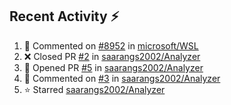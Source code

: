 ## Recent Activity ⚡

<!--RECENT_ACTIVITY:start-->
1. 💬 Commented on [#8952](https://github.com/microsoft/WSL/issues/8952#issuecomment-1795904079) in [microsoft/WSL](https://github.com/microsoft/WSL)<br>
2. ❌ Closed PR [#2](https://github.com/saarangs2002/Analyzer/pull/2) in [saarangs2002/Analyzer](https://github.com/saarangs2002/Analyzer)<br>
3. 💪 Opened PR [#5](https://github.com/saarangs2002/Analyzer/pull/5) in [saarangs2002/Analyzer](https://github.com/saarangs2002/Analyzer)<br>
4. 💬 Commented on [#3](https://github.com/saarangs2002/Analyzer/issues/3#issuecomment-1793767186) in [saarangs2002/Analyzer](https://github.com/saarangs2002/Analyzer)<br>
5. ⭐ Starred [saarangs2002/Analyzer](https://github.com/saarangs2002/Analyzer)<br>
<!--RECENT_ACTIVITY:end-->

<!--Built using [RecentGithubActivity](https://github.com/marketplace/actions/recent-github-activity-profile-readme).-->
